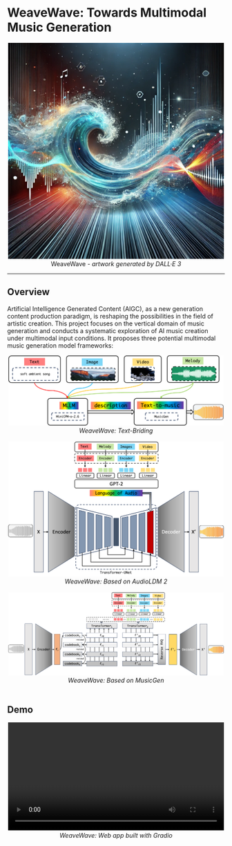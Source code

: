 # WeaveWave: Towards Multimodal Music Generation

<div style="text-align: center;">
<img src="assets/logo/WeaveWave.png" alt="DSOTM" width="500px">
WeaveWave <i> - artwork generated by DALL·E 3 </i>
</div>

---

## Overview

Artificial Intelligence Generated Content (AIGC), as a new generation content production paradigm, is reshaping the possibilities in the field of artistic creation. This project focuses on the vertical domain of music generation and conducts a systematic exploration of AI music creation under multimodal input conditions. It proposes three potential multimodal music generation model frameworks:

<div style="text-align: center;">
<img src="assets/media/frame-1.png" alt="frame-1" width="500px">
<i> WeaveWave: Text-Briding </i>
</div>

<br>

<div style="text-align: center;">
<img src="assets/media/frame-2.png" alt="frame-2" width="500px">
<i> WeaveWave: Based on AudioLDM 2 </i>
</div>

<br>

<div style="text-align: center;">
<img src="assets/media/frame-3.png" alt="frame-3" width="500px">
<i> WeaveWave: Based on MusicGen </i>
</div>

<br>

<!-- **autoregressive**
- MusicLM
- MusicGen
- ...

**non-autoregressive(LDM)**
- Stable Audio Open
- AudioLDM
- ...

<cite>[Audio Conditioning for Music Generation via Discrete Bottleneck Features](http://arxiv.org/abs/2407.12563)</cite>

### 2 directions:

understanding

generation -->

## Demo

<div style="text-align: center;">
<video width="500px" controls>
   <source src="assets/media/demo.mp4" type="video/mp4">
</video>
<i> WeaveWave: Web app built with Gradio </i>
</div>

<!-- ### Review of Text-bridging multimodal music generation

其实，未尝不是一种 "end-to-end"

自然语言的力量，还没有被完全挖掘 -->
